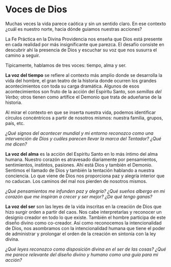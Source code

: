 # Voces de Dios

Muchas veces la vida parece caótica y sin un sentido claro. En ese contexto ¿cuál es nuestro norte, hacia dónde guiamos nuestras acciones?

La Fe Práctica en la Divina Providencia nos enseña que Dios está presente en cada realidad por más insignificante que parezca. El desafío consiste en descubrir ahí la presencia de Dios y escuchar su voz que nos susurra el camino a seguir.

Típicamente, hablamos de tres voces: tiempo, alma y ser.

**La voz del tiempo** se refiere al contexto más amplio donde se desarrolla la vida del hombre, el gran teatro de la historia donde ocurren los grandes acontecimientos con toda su carga dramática. Algunos de esos acontecimientos son fruto de la acción del Espíritu Santo, son _semillas del Verbo;_ otros tienen como artífice el Demonio que trata de adueñarse de la historia.

Al mirar el contexto en que se inserta nuestra vida, podemos identificar círculos concéntricos a partir de nosotros mismos: nuestra familia, grupos, país, etc.

_¿Qué signos del acontecer mundial y mi entorno reconozco como una intervención de Dios y cuáles parecen llevar la marca del Tentador? ¿Qué me dicen?_

**La voz del alma** es la acción del Espíritu Santo en lo más íntimo del alma humana. Nuestro corazón es atravesado diariamente por pensamientos, sentimientos, instintos, pasiones. Ahí está Dios y también el Demonio. Sentimos el llamado de Dios y también la tentación hablando a nuestra conciencia. Lo que viene de Dios nos proporciona paz y alegría interior que no caducan. Los caminos del mal nos pierden de nosotros mismos.

_¿Qué pensamientos me infunden paz y alegría? ¿Qué sueños albergo en mi corazón que me inspiran a crecer y ser mejor? ¿De qué tengo ganas?_

**La voz del ser** son las leyes de la vida inscritas en la creación de Dios que hizo surgir orden a partir del caos. Nos cabe interpretarlas y reconocer un designio creador en todo lo que existe. También el hombre participa de este diseño divino como co-creador. Así como reconocemos la intencionalidad de Dios, nos asombramos con la intencionalidad humana que tiene el poder de administrar y prolongar el orden de la creación en sintonía con la ley divina.

_¿Qué leyes reconozco como disposición divina en el ser de las cosas? ¿Qué me parece relevante del diseño divino y humano como una guía para mi acción?_

